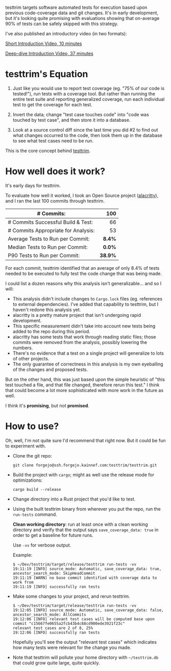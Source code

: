 testtrim targets software automated tests for execution based upon previous code-coverage data and git changes.  It's in early development, but it's looking quite promising with evaluations showing that on-average 90% of tests can be safely skipped with this strategy.

I've also published an introductory video (in two formats):

[Short Introduction Video, 10 minutes](https://youtu.be/wNPeTxf3xFw)

[Deep-dive Introduction Video, 37 minutes](https://youtu.be/YQKc58dTR1M)

# testtrim's Equation

1. Just like you would use to report test coverage (eg. "75% of our code is tested!"), run tests with a coverage tool.  But rather than running the entire test suite and reporting generalized coverage, run each individual test to get the coverage for each test.

2. Invert the data; change "test case touches code" into "code was touched by test case", and then store it into a database.

3. Look at a source control diff since the last time you did #2 to find out what changes occurred to the code, then look them up in the database to see what test cases need to be run.

This is the core concept behind [testtrim](https://forgejo.kainnef.com/testtrim/testtrim).

# How well does it work?

It's early days for testtrim.

To evaluate how well it worked, I took an Open Source project ([alacritty](https://github.com/alacritty/alacritty)), and I ran the last 100 commits through testtrim.

| # Commits:                          |       100 |
|-------------------------------------|----------:|
| # Commits Successful Build & Test:  |        66 |
| # Commits Appropriate for Analysis: |        53 |
| Average Tests to Run per Commit:    |  **8.4%** |
| Median Tests to Run per Commit:     |  **0.0%** |
| P90 Tests to Run per Commit:        | **38.9%** |

For each commit, testtrim identified that an average of only 8.4% of tests needed to be executed to fully test the code change that was being made.

I could list a dozen reasons why this analysis isn't generalizable... and so I will:

- This analysis didn't include changes to `Cargo.lock` files (eg. references to external dependencies).  I've added that capability to testtrim, but I haven't redone this analysis yet.
- alacritty is a pretty mature project that isn't undergoing rapid development.
- This specific measurement didn't take into account new tests being added to the repo during this period.
- alacritty has some tests that work through reading static files; those commits were removed from the analysis, possibly lowering the numbers.
- There's no evidence that a test on a single project will generalize to lots of other projects.
- The only guarantee of correctness in this analysis is my own eyeballing of the changes and proposed tests.

But on the other hand, this was just based upon the simple heuristic of "this test touched a file, and that file changed, therefore rerun this test."  I think that could become a lot more sophisticated with more work in the future as well.

I think it's **promising**, but not **promised**.

# How to use?

Oh, well, I'm not quite sure I'd recommend that right now.  But it could be fun to experiment with.

- Clone the git repo:
    ```
    git clone forgejo@ssh.forgejo.kainnef.com:testtrim/testtrim.git
    ```

- Build the project with `cargo`; might as well use the release mode for optimizations:
    ```
    cargo build --release
    ```

- Change directory into a Rust project that you'd like to test.

- Using the built testtrim binary from wherever you put the repo, run the `run-tests` command.

    **Clean working directory**: run at least once with a clean working directory and verify that the output says `save_coverage_data: true` in order to get a baseline for future runs.

    Use `-vv` for verbose output.

    Example:

    ```
    $ ~/Dev/testtrim/target/release/testtrim run-tests -vv
    19:11:19 [INFO] source_mode: Automatic, save_coverage_data: true, ancestor_search_mode: SkipHeadCommit
    19:11:19 [WARN] no base commit identified with coverage data to work from
    19:11:19 [INFO] successfully ran tests
    ```

- Make some changes to your project, and rerun testtrim.

    ```
    $ ~/Dev/testtrim/target/release/testtrim run-tests -vv
    19:12:05 [INFO] source_mode: Automatic, save_coverage_data: false, ancestor_search_mode: AllCommits
    19:12:06 [INFO] relevant test cases will be computed base upon commit "c15667fe0655a2fcb43b4c88cd900ede3921f23c"
    relevant test cases are 2 of 8, 25%
    19:12:06 [INFO] successfully ran tests
    ```

    Hopefully you'll see the output "relevant test cases" which indicates how many tests were relevant for the change you made.

- Note that testtrim will pollute your home directory with `~/testtrim.db` that could grow quite large, quite quickly.
